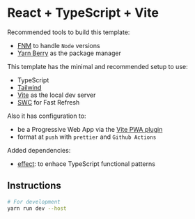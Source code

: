 # React + TypeScript + Vite

Recommended tools to build this template:

- [FNM](https://github.com/Schniz/fnm) to handle `Node` versions
- [Yarn Berry](https://yarnpkg.com/migration/guide) as the package manager

This template has the minimal and recommended setup to use:

- TypeScript
- [Tailwind](https://tailwindcss.com/docs/installation)
- [Vite](https://vitejs.dev/guide/) as the local dev server
- [SWC](https://swc.rs/) for Fast Refresh

Also it has configuration to:

- be a Progressive Web App via the [Vite PWA plugin](https://vite-pwa-org.netlify.app/guide/)
- format at `push` with `prettier` and `Github Actions`

Added dependencies:

- [effect](https://effect.website/docs/why-effect): to enhace TypeScript functional patterns

## Instructions

```bash
# For development
yarn run dev --host
```
